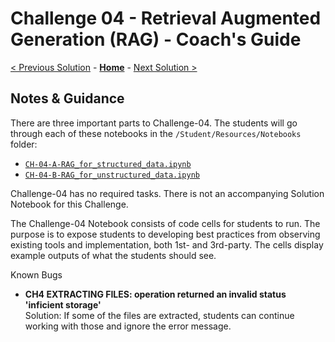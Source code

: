 # Challenge 04 - Retrieval Augmented Generation (RAG) - Coach's Guide 

[< Previous Solution](./Solution-03.md) - **[Home](./README.md)** - [Next Solution >](./Solution-05.md)

## Notes & Guidance

There are three important parts to Challenge-04. The students will go through each of these notebooks in the `/Student/Resources/Notebooks` folder: 
- [`CH-04-A-RAG_for_structured_data.ipynb`](../Student/Resources/Notebooks/CH-04-A-RAG_for_structured_data.ipynb)
- [`CH-04-B-RAG_for_unstructured_data.ipynb`](../Student/Resources/Notebooks/CH-04-B-RAG_for_unstructured_data.ipynb)

Challenge-04 has no required tasks. There is not an accompanying Solution Notebook for this Challenge.

The Challenge-04 Notebook consists of code cells for students to run. The purpose is to expose students to developing best practices from observing existing tools and implementation, both 1st- and 3rd-party. The cells display example outputs of what the students should see. 

Known Bugs
- **CH4 EXTRACTING FILES: operation returned an invalid status 'inficient storage'** \
  Solution: If some of the files are extracted, students can continue working with those and ignore the error message.

